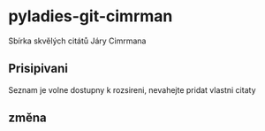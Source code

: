 # pyladies-git-cimrman
Sbírka skvělých citátů Járy Cimrmana

## Prisipivani
Seznam je volne dostupny k rozsireni, nevahejte pridat vlastni citaty


## změna